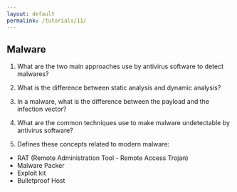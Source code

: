 ```yaml
---
layout: default
permalink: /tutorials/11/
---
```


## Malware

1. What are the two main approaches use by antivirus software to detect malwares? 

2. What is the difference between static analysis and dynamic analysis? 

3. In a malware, what is the difference between the payload and the infection vector?

4. What are the common techniques use to make malware undetectable by antivirus software?

5. Defines these concepts related to modern malware:

- RAT (Remote Administration Tool - Remote Access Trojan)
- Malware Packer
- Exploit kit
- Bulletproof Host


